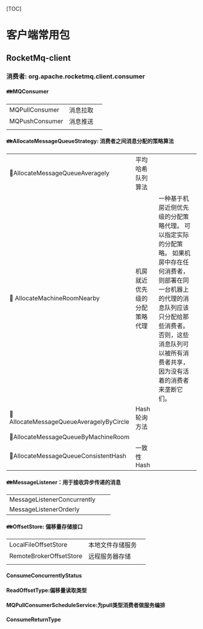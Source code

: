 [TOC]



# 客户端常用包

## RocketMq-client

### 消费者:  org.apache.rocketmq.client.consumer

#### :family:MQConsumer

|                |          |      |
| -------------- | -------- | ---- |
| MQPullConsumer | 消息拉取 |      |
| MQPushConsumer | 消息推送 |      |
|                |          |      |

#### :family:AllocateMessageQueueStrategy: 消费者之间消息分配的策略算法

|                                              |                              |                                                              |
| -------------------------------------------- | ---------------------------- | ------------------------------------------------------------ |
| :baby:AllocateMessageQueueAveragely          | 平均哈希队列算法             |                                                              |
| :baby: AllocateMachineRoomNearby             | 机房就近优先级的分配策略代理 | 一种基于机房近侧优先级的分配策略代理。 可以指定实际的分配策略。 如果机房中存在任何消费者，则部署在同一台机器上的代理的消息队列应该只分配给那些消费者。 否则，这些消息队列可以被所有消费者共享，因为没有活着的消费者来垄断它们。 |
| :baby: AllocateMessageQueueAveragelyByCircle | Hash轮询方法                 |                                                              |
| :baby:AllocateMessageQueueByMachineRoom      |                              |                                                              |
| :baby:AllocateMessageQueueConsistentHash     | 一致性Hash                   |                                                              |

#### :family:MessageListener：用于接收异步传递的消息

|                             |      |      |
| --------------------------- | ---- | ---- |
| MessageListenerConcurrently |      |      |
| MessageListenerOrderly      |      |      |

#### :family:OffsetStore: 偏移量存储接口

|                         |                  |      |
| ----------------------- | ---------------- | ---- |
| LocalFileOffsetStore    | 本地文件存储服务 |      |
| RemoteBrokerOffsetStore | 远程服务器存储   |      |
|                         |                  |      |

#### ConsumeConcurrentlyStatus

#### ReadOffsetType:偏移量读取类型

#### MQPullConsumerScheduleService:为pull类型消费者做服务编排

#### ConsumeReturnType





#### 

#### 



